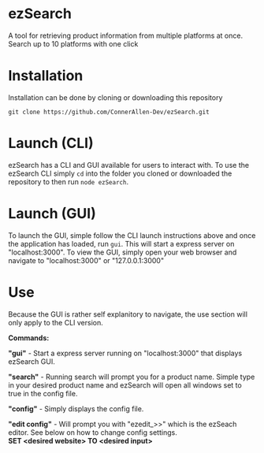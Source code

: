 # ezSearch
A tool for retrieving product information from multiple platforms at once. Search up to 10 platforms with one click

# Installation 
Installation can be done by cloning or downloading this repository

`git clone https://github.com/ConnerAllen-Dev/ezSearch.git`

# Launch (CLI)
ezSearch has a CLI and GUI available for users to interact with. To use the ezSearch CLI simply `cd` into the folder you cloned or downloaded the repository to then run `node ezSearch`.

# Launch (GUI)
To launch the GUI, simple follow the CLI launch instructions above and once the application has loaded, run `gui`. This will start a express server on "localhost:3000". To view the GUI, simply open your web browser and navigate to "localhost:3000" or "127.0.0.1:3000"

# Use 
Because the GUI is rather self explanitory to navigate, the use section will only apply to the CLI version.

**Commands:**

**"gui"** - Start a express server running on "localhost:3000" that displays ezSearch GUI.

**"search"** - Running search will prompt you for a product name. Simple type in your desired product name and ezSearch will open all windows set to true in the config file.

**"config"** - Simply displays the config file.

**"edit config"** - Will prompt you with "ezedit_>>" which is the ezSeach editor. See below on how to change config settings. <br>
    **SET \<desired website> TO \<desired input>**

